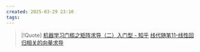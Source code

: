 ```yaml
---
created: 2025-03-29 23:10
tags:
---
```


> [!Quote]
> [机器学习门槛之矩阵求导（二）入门型 - 知乎](https://zhuanlan.zhihu.com/p/146458158)
> [线代随笔11-线性回归相关的向量求导](https://bourneli.github.io/linear-algebra/calculus/2016/04/28/linear-algebra-11-derivate-of-linear-regression.html)

